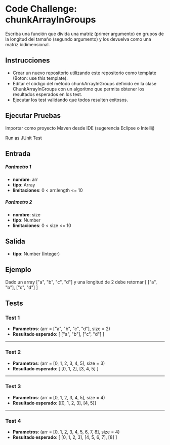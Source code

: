 # Code Challenge: chunkArrayInGroups

Escriba una función que divida una matriz (primer argumento) en grupos de la longitud del tamaño (segundo argumento) y los devuelva como una matriz bidimensional.

## Instrucciones
- Crear un nuevo repositorio utilizando este repositorio como template (Boton: use this template).
- Editar el código del método chunkArrayInGroups definido en la clase ChunkArrayInGroups con un algoritmo que permita obtener los resultados esperados en los test.
- Ejecutar los test validando que todos resulten exitosos.

## Ejecutar Pruebas

Importar como proyecto Maven desde IDE (sugerencia Eclipse o Intellij)

Run as JUnit Test

## Entrada

##### Parámetro 1
- **nombre**: arr
- **tipo**: Array
- **limitaciones**: 0 < arr.length <= 10

##### Parámetro 2
- **nombre**: size
- **tipo**: Number
- **limitaciones**: 0 < size <= 10

## Salida

- **tipo**: Number (Integer)

## Ejemplo
Dado un array ["a", "b", "c", "d"] y una longitud de 2 debe retornar  [ ["a", "b"], ["c", "d"] ]

## Tests

### Test 1  

- **Parametros**: (arr = ["a", "b", "c", "d"], size = 2)
- **Resultado esperado**: [ ["a", "b"], ["c", "d"] ]
---
### Test 2  

- **Parametros**: (arr = [0, 1, 2, 3, 4, 5], size = 3)
- **Resultado esperado**: [ [0, 1, 2], [3, 4, 5] ]
---
### Test 3  

- **Parametros**: (arr = [0, 1, 2, 3, 4, 5], size = 4)
- **Resultado esperado**: [[0, 1, 2, 3], [4, 5]]
---
### Test 4  

- **Parametros**: (arr = [0, 1, 2, 3, 4, 5, 6, 7, 8], size = 4)
- **Resultado esperado**: [ [0, 1, 2, 3], [4, 5, 6, 7], [8] ]

